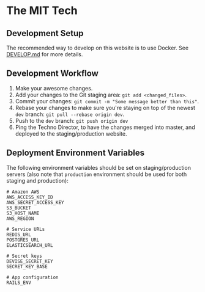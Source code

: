 # The MIT Tech

## Development Setup

The recommended way to develop on this website is to use Docker. See
[DEVELOP.md](DEVELOP.md) for more details.

## Development Workflow

1. Make your awesome changes.
2. Add your changes to the Git staging area: `git add <changed_files>`.
3. Commit your changes: `git commit -m "Some message better than this"`.
4. Rebase your changes to make sure you're staying on top of the newest `dev` branch: `git pull --rebase origin dev`.
5. Push to the `dev` branch: `git push origin dev`
6. Ping the Techno Director, to have the changes merged into master, and deployed to the staging/production website.

## Deployment Environment Variables

The following environment variables should be set on staging/production servers (also note that `production` environment should be used for both staging and production):

```
# Amazon AWS
AWS_ACCESS_KEY_ID
AWS_SECRET_ACCESS_KEY
S3_BUCKET
S3_HOST_NAME
AWS_REGION

# Service URLs
REDIS_URL
POSTGRES_URL
ELASTICSEARCH_URL

# Secret keys
DEVISE_SECRET_KEY
SECRET_KEY_BASE

# App configuration
RAILS_ENV
```
